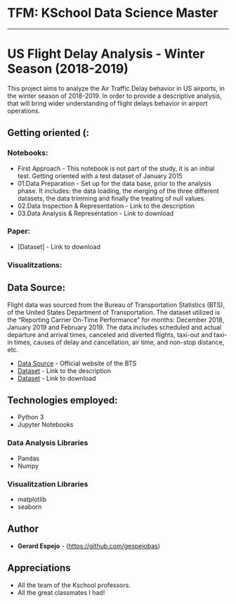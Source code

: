 # TFM: KSchool Data Science Master
---------------------------------------------
# US Flight Delay Analysis - Winter Season (2018-2019)

This project aims to analyze the Air Traffic Delay behavior in US airports, in the winter season of 2018-2019. In order to provide a descriptive analysis, that will bring wider understanding of flight delays behavior in airport operations. 

## Getting oriented (:

### Notebooks:
* First Approach - This notebook is not part of the study, it is an initial test. Getting oriented with a test dataset of January 2015
* 01.Data Preparation - Set up for the data base, prior to the analysis phase. It includes: the data loading, the merging of the three different datasets, the data trimming and finally the treating of null values.
* 02.Data Inspection & Representation - Link to the description
* 03.Data Analysis & Representation - Link to download

### Paper:
* [Dataset] - Link to download
### Visualitzations:

## Data Source:

Flight data was sourced from the Bureau of Transportation Statistics (BTS), of the United States Department of Transportation. The dataset utilized is the “Reporting Carrier On-Time Performance” for months: December 2018, January 2019 and February 2019. The data includes scheduled and actual departure and arrival times, canceled and diverted flights, taxi-out and taxi-in times, causes of delay and cancellation, air time, and non-stop distance, etc.

* [Data Source](https://www.bts.gov/) - Official website of the BTS
* [Dataset](https://www.transtats.bts.gov/Fields.asp) - Link to the description
* [Dataset](https://www.transtats.bts.gov/DL_SelectFields.asp?Table_ID=236) - Link to download

## Technologies employed:
* Python 3
* Jupyter Notebooks
### Data Analysis Libraries
* Pandas
* Numpy
### Visualitzation Libraries
* matplotlib
* seaborn

## Author

* **Gerard Espejo** - (https://github.com/gespejobas)

## Appreciations

* All the team of the Kschool professors.
* All the great classmates I had!
